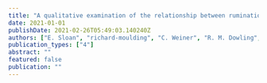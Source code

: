```yaml
---
title: "A qualitative examination of the relationship between rumination, distress, and dysregulated behaviours in vulnerable young people"
date: 2021-01-01
publishDate: 2021-02-26T05:49:03.140240Z
authors: ["E. Sloan", "richard-moulding", "C. Weiner", "R. M. Dowling", "K. Hall"]
publication_types: ["4"]
abstract: ""
featured: false
publication: ""
---
```


